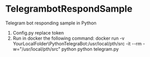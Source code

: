 # TelegrambotRespondSample
Telegram bot responding sample in Python
1. Config.py replace token
2. Run in docker the following command: 
	docker run -v YourLocalFolder\PythonTelegraBot:/usr/local/pth/src -it --rm -w="/usr/local/pth/src" python
	python telegram.py